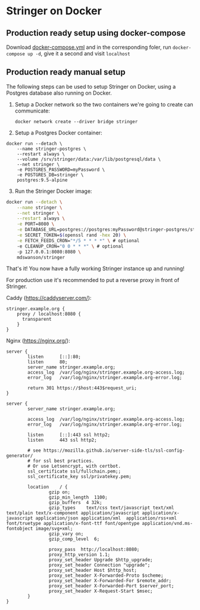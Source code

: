 # Stringer on Docker

## Production ready setup using docker-compose

Download [docker-compose.yml](../docker-compose.yml) and in the corresponding foler, run `docker-compose up -d`, give it a second and visit `localhost`

## Production ready manual setup

The following steps can be used to setup Stringer on Docker, using a Postgres database also running on Docker.

1. Setup a Docker network so the two containers we're going to create can communicate:

   ```Sh
   docker network create --driver bridge stringer
   ```

2. Setup a Postgres Docker container:

```Sh
docker run --detach \
    --name stringer-postgres \
    --restart always \
    --volume /srv/stringer/data:/var/lib/postgresql/data \
    --net stringer \
    -e POSTGRES_PASSWORD=myPassword \
    -e POSTGRES_DB=stringer \
    postgres:9.5-alpine
```

3. Run the Stringer Docker image:

```sh
docker run --detach \
    --name stringer \
    --net stringer \
    --restart always \
    -e PORT=8080 \
    -e DATABASE_URL=postgres://postgres:myPassword@stringer-postgres/stringer \
    -e SECRET_TOKEN=$(openssl rand -hex 20) \
    -e FETCH_FEEDS_CRON="*/5 * * * *" \ # optional
    -e CLEANUP_CRON="0 0 * * *" \ # optional
    -p 127.0.0.1:8080:8080 \
    mdswanson/stringer
```

That's it! You now have a fully working Stringer instance up and running!

For production use it's recommended to put a reverse proxy in front of Stringer.

Caddy (https://caddyserver.com/):

```
stringer.example.org {
	proxy / localhost:8080 {
      transparent
	}
}
```

Nginx (https://nginx.org/):

```
server {
        listen      [::]:80;
        listen      80;
        server_name stringer.example.org;
        access_log  /var/log/nginx/stringer.example.org-access.log;
        error_log   /var/log/nginx/stringer.example.org-error.log;

        return 301 https://$host:443$request_uri;
}

server {
        server_name stringer.example.org;

        access_log  /var/log/nginx/stringer.example.org-access.log;
        error_log   /var/log/nginx/stringer.example.org-error.log;

        listen      [::]:443 ssl http2;
        listen      443 ssl http2;

        # see https://mozilla.github.io/server-side-tls/ssl-config-generator/
        # for ssl best practices.
        # Or use Letsencrypt, with certbot.
        ssl_certificate ssl/fullchain.pem;;
        ssl_certificate_key ssl/privatekey.pem;

        location    / {
                gzip on;
                gzip_min_length  1100;
                gzip_buffers  4 32k;
                gzip_types    text/css text/javascript text/xml text/plain text/x-component application/javascript application/x-javascript application/json application/xml  application/rss+xml font/truetype application/x-font-ttf font/opentype application/vnd.ms-fontobject image/svg+xml;
                gzip_vary on;
                gzip_comp_level  6;

                proxy_pass  http://localhost:8080;
                proxy_http_version 1.1;
                proxy_set_header Upgrade $http_upgrade;
                proxy_set_header Connection "upgrade";
                proxy_set_header Host $http_host;
                proxy_set_header X-Forwarded-Proto $scheme;
                proxy_set_header X-Forwarded-For $remote_addr;
                proxy_set_header X-Forwarded-Port $server_port;
                proxy_set_header X-Request-Start $msec;
        }
}
```
